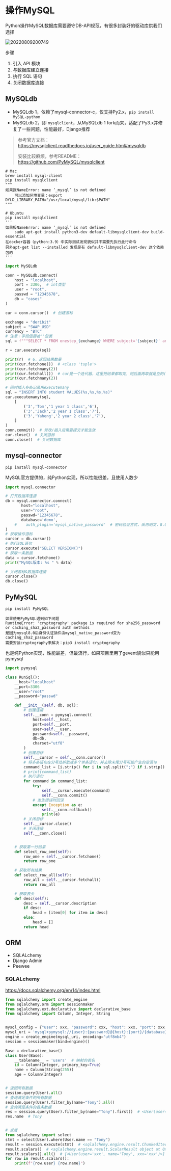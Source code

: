 # 操作MySQL

Python操作MySQL数据库需要遵守DB-API规范，有很多封装好的驱动库供我们选择

![20220809200749](http://image.zuoright.com/20220809200749.png)

步骤

1. 引入 API 模块
2. 与数据库建立连接
3. 执行 SQL 语句
4. 关闭数据库连接

## MySQLdb

- MySQLdb 1，依赖了mysql-connector-c，仅支持Py2.x，`pip install MySQL-python`
- MySQLdb 2，即 `mysqlclient`，从MySQLdb 1 fork而来，适配了Py3.x并修复了一些问题，性能最好，Django推荐

> 参考官方文档：<https://mysqlclient.readthedocs.io/user_guide.html#mysqldb>
>
> 安装比较麻烦，参考README：<https://github.com/PyMySQL/mysqlclient>

```shell
# Mac
brew install mysql-client
pip install mysqlclient
"""
如果报NameError: name ‘_mysql’ is not defined
    可以添加环境变量：export DYLD_LIBRARY_PATH="/usr/local/mysql/lib:$PATH"
"""

# Ubuntu
pip install mysqlclient
'''
如果报NameError: name ‘_mysql’ is not defined
    sudo apt-get install python3-dev default-libmysqlclient-dev build-essential
在docker容器（python:3.9）中实际测试发现貌似并不需要先执行此行命令
另外apt-get list --installed 发现是有 default-libmysqlclient-dev 这个依赖包的
'''
```

```python
import MySQLdb

conn = MySQLdb.connect(
    host = "localhost",
    port = 3306,  # int类型
    user = "root",
    passwd = "12345678",
    db = "cases"
)

cur = conn.cursor()  # 创建游标

exchange = "deribit"
subject = "SWAP_USD"
currency = "BTC"
# 注意：字段值要被''包裹
sql = f"""SELECT * FROM onestep_{exchange} WHERE subject='{subject}' and currency='{currency}'"""

r = cur.execute(sql)

print(r)  # 6，返回结果数量
print(cur.fetchone())  # <class 'tuple'>
print(cur.fetchmany(2))
print(cur.fetchall())  # cur是一个迭代器，这里把结果都取完，则后面再取就是空的()
print(cur.fetchmany(2))

# 同时插入多条记录用executemany
sql = "INSERT INTO student VALUES(%s,%s,%s,%s)"
cur.executemany(sql,
    [
        ('3','Tom','1 year 1 class','6'),
        ('3','Jack','2 year 1 class','7'),
        ('3','Yaheng','2 year 2 class','7'),
    ]
)
conn.commit()  # 修改/插入后需要提交才能生效
cur.close()  # 关闭游标
conn.close()  # 关闭数据库
```

## mysql-connector

`pip install mysql-connector`

MySQL官方提供的，纯Python实现，所以性能很差，且使用人数少

```python
import mysql.connector

# 打开数据库连接
db = mysql.connector.connect(
       host="localhost",
       user="root",
       passwd="12345678",
       database='demo', 
    #    auth_plugin='mysql_native_password'  # 密码验证方式，采用明文，8.0版本为caching_sha2_password
)
# 获取操作游标 
cursor = db.cursor()
# 执行SQL语句
cursor.execute("SELECT VERSION()")
# 获取一条数据
data = cursor.fetchone()
print("MySQL版本: %s " % data)

# 关闭游标&数据库连接
cursor.close()
db.close()
```

## PyMySQL

`pip install PyMySQL`

```shell
如果使用PyMySQL遇到如下问题
RuntimeError: 'cryptography' package is required for sha256_password or caching_sha2_password auth methods
是因为mysql8.0后身份认证插件由mysql_native_password变为caching_sha2_password
需要安装cryptography来解决：pip3 install cryptography
```

也是纯Python实现，性能最差，但最流行，如果项目里用了gevent貌似只能用pymysql

```python
import pymysql

class RunSql():
    __host="localhost"
    __port=3306
    __user="root"
    __password="passwd"

    def __init__(self, db, sql):
        # 创建连接
        self.__conn = pymysql.connect(
            host=self.__host, 
            port=self.__port, 
            user=self.__user, 
            password=self.__password, 
            db=db, 
            charset="utf8"
        )
        # 创建游标
        self.__cursor = self.__conn.cursor()
        # 将多条语句在分号处拆散成多个单条语句，并去除末尾分号可能产生的空语句
        command_list = [i.strip() for i in sql.split(";") if i.strip() != '']
        # print(command_list)
        # 执行语句
        for command in command_list:
            try:
                self.__cursor.execute(command)
                self.__conn.commit()
            # 发生错误时回滚
            except Exception as e:
                self.__conn.rollback()
                print(e)
        # 关闭游标
        self.__cursor.close()
        # 关闭连接
        self.__conn.close()


    # 获取第一行结果
    def select_row_one(self):
        row_one = self.__cursor.fetchone()
        return row_one

    # 获取所有结果
    def select_row_all(self):
        row_all = self.__cursor.fetchall()
        return row_all

    # 获取表头
    def desc(self):
        desc = self.__cursor.description
        if desc:
            head = [item[0] for item in desc]
        else:
            head = []
        return head
```

## ORM

- SQLALchemy
- Django Admin
- Peewee

### SQLALchemy

<https://docs.sqlalchemy.org/en/14/index.html>

```python
from sqlalchemy import create_engine
from sqlalchemy.orm import sessionmaker
from sqlalchemy.ext.declarative import declarative_base
from sqlalchemy import Column, Integer, String


mysql_config = {"user": xxx, "password": xxx, "host": xxx, "port": xxx, "database": xxx}
mysql_uri = 'mysql+pymysql://{user}:{password}@{host}:{port}/{database}'.format(**mysql_config)
engine = create_engine(mysql_uri, encoding="utf8mb4")
session = sessionmaker(bind=engine)()

Base = declarative_base()
class User(Base):
    __tablename__ = 'users'  # 映射的表名
    id = Column(Integer, primary_key=True)
    name = Column(String(255))
    age = Column(Integer)


# 返回所有数据
session.query(User).all()
# 查询满足条件的所有数据
session.query(User).filter_by(name="Tony").all()
# 查询满足条件的首条数据
res = session.query(User).filter_by(name="Tony").first()  # <User(user='xxx', name='Tony', xxx='xxx')>
res.name  # Tony


# 或者
from sqlalchemy import select
stmt = select(User).where(User.name == "Tony")
result = session.execute(stmt)  # <sqlalchemy.engine.result.ChunkedIteratorResult object at 0x1060f3670>
result.scalars()  # <sqlalchemy.engine.result.ScalarResult object at 0x105f6bca0>
result.scalars().all()  # [<User(user='xxx', name='Tony', xxx='xxx')>]
for row in result.scalars():
    print(f"{row.user} {row.name}")
```
